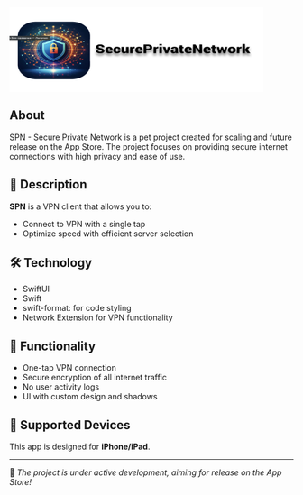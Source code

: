 <p align="left" style="display: flex; justify-content: flex-start;">
<!--  <img src="/image/Icon.png" width="150" height="150"/>-->
<img src="/image/logo.png" width="450" height="150"/>
</p> 

## About
SPN - Secure Private Network is a pet project created for scaling and future release on the App Store. The project focuses on providing secure internet connections with high privacy and ease of use.

## 🚀 Description
**SPN** is a VPN client that allows you to:
- Connect to VPN with a single tap
- Optimize speed with efficient server selection

## 🛠 Technology
* SwiftUI  
* Swift  
* swift-format: for code styling 
* Network Extension for VPN functionality 

## 📱 Functionality 
* One-tap VPN connection
* Secure encryption of all internet traffic
* No user activity logs
* UI with custom design and shadows  

## 📱 Supported Devices
This app is designed for **iPhone/iPad**.  

---
🚀 *The project is under active development, aiming for release on the App Store!*
